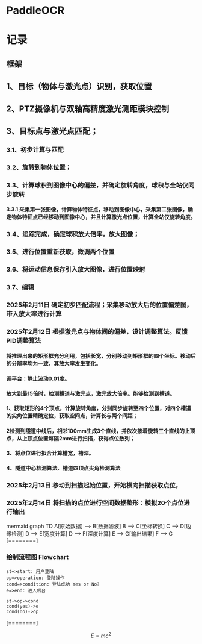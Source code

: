 # PaddleOCR
# 记录

## 框架

## 1、目标（物体与激光点）识别，获取位置
## 2、PTZ摄像机与双轴高精度激光测距模块控制
## 3、目标点与激光点匹配；
### 3.1、初步计算与匹配
### 3.2、旋转到物体位置；
### 3.3、计算球积到图像中心的偏差，并确定旋转角度，球积与全站仪同步旋转
#### 3.3.1 采集第一张图像，计算物体特征点，移动到图像中心，采集第二张图像，确定物体特征点已经移动到图像中心，并且计算激光点位置，计算全站仪旋转角度。
### 3.4、追踪完成，确定球积放大倍率，放大图像；
### 3.5、进行位置重新获取，微调两个位置

### 3.6、将运动信息保存引入放大图像，进行位置映射
### 3.7、编辑
### 2025年2月11日 确定初步匹配流程；采集移动放大后的位置偏差图，带入放大率进行计算
### 2025年2月12日 根据激光点与物体间的偏差，设计调整算法。反馈PID调整算法
####    将推理出来的矩形框充分利用，包括长宽，分别移动到矩形框的四个坐标。移动后的分辨率均为一致，其放大率发生变化。
####    调平台：静止波动0.01度。
####    放大到最15倍时，检测槽道与激光点，激光放大倍率。能够检测到槽道。
####    1、获取矩形的4个顶点，计算旋转角度，分别同步旋转至四个位置，对四个槽道的尖角位置精确定位，获取空间点，计算长与两个间距；
####    2检测到隧道中线后，相邻100mm生成3个直线，并依次按着旋转三个直线的上顶点，从上顶点位置每隔2mm进行扫描，获得点位数列；
####    3、将点位进行拟合计算槽宽，槽深。
####    4、隧道中心检测算法、槽道四顶点尖角检测算法
### 2025年2月13日 移动到扫描起始位置，开始横向扫描获取点位，
### 2025年2月14日 将扫描的点位进行空间数据整形：模拟20个点位进行输出
mermaid
graph TD
    A[原始数据] --> B[数据滤波]
    B --> C[坐标转换]
    C --> D[边缘检测]
    D --> E[宽度计算]
    D --> F[深度计算]
    E --> G[输出结果]
    F --> G
[========]

### 绘制流程图 Flowchart

```flow
st=>start: 用户登陆
op=>operation: 登陆操作
cond=>condition: 登陆成功 Yes or No?
e=>end: 进入后台

st->op->cond
cond(yes)->e
cond(no)->op
```

[========]

$$E=mc^2$$
